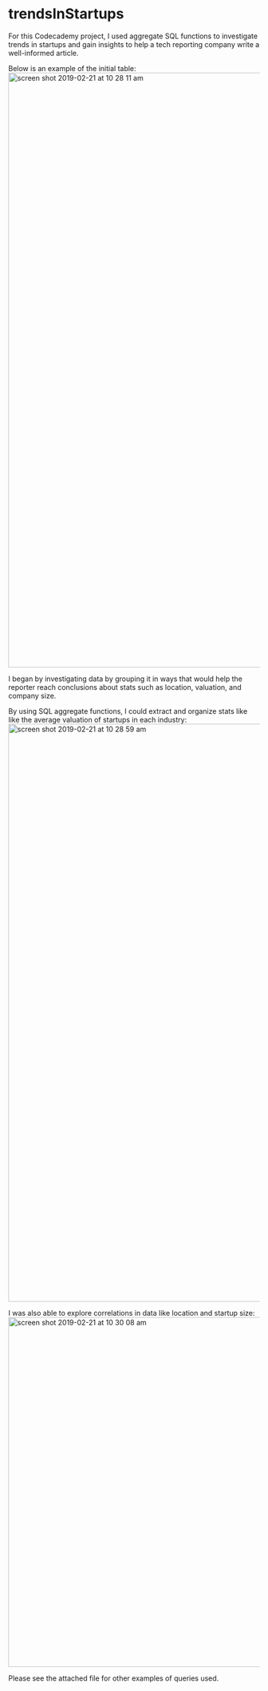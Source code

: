 # trendsInStartups
For this Codecademy project, I used aggregate SQL functions to investigate trends in startups and gain insights to help a tech reporting company write a well-informed article. 

Below is an example of the initial table:
<br>
<img width="1192" alt="screen shot 2019-02-21 at 10 28 11 am" src="https://user-images.githubusercontent.com/46868984/53158753-a46d4f00-35c4-11e9-989c-6df9d20bf435.png">

I began by investigating data by grouping it in ways that would help the reporter reach conclusions about stats such as location, valuation, and company size. 

By using SQL aggregate functions, I could extract and organize stats like like the average valuation of startups in each industry:
<br>
<img width="1158" alt="screen shot 2019-02-21 at 10 28 59 am" src="https://user-images.githubusercontent.com/46868984/53158928-0928a980-35c5-11e9-981d-4a2887099159.png">



I was also able to explore correlations in data like location and startup size:
<br>
<img width="701" alt="screen shot 2019-02-21 at 10 30 08 am" src="https://user-images.githubusercontent.com/46868984/53158946-12197b00-35c5-11e9-8a6f-322034adf30b.png">

Please see the attached file for other examples of queries used. 
